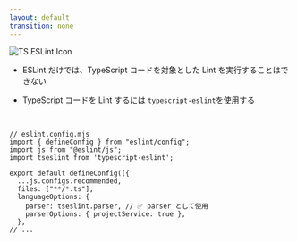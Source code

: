 ```yaml
---
layout: default
transition: none
---
```


<style scoped>
.slidev-vclick-hidden {
  display: none;
}
</style>

<section-title title="typescript-eslint">
  <img src="/typescript-eslint.png" class="w-15 h-15 mr-3" alt="TS ESLint  Icon" />
</section-title>

<div class="_bullet">

- ESLint だけでは、TypeScript コードを対象とした Lint を実行することはできない

</div>

<div class="_bullet" v-click="1">

- TypeScript コードを Lint するには `typescript-eslint`を使用する

</div>

<br />

<div v-click="2">

```ts{10}
// eslint.config.mjs
import { defineConfig } from "eslint/config";
import js from "@eslint/js";
import tseslint from 'typescript-eslint';

export default defineConfig([{
  ...js.configs.recommended,
  files: ["**/*.ts"],
  languageOptions: {
    parser: tseslint.parser, // ✅ parser として使用
    parserOptions: { projectService: true },
  },
// ...
```

</div>

<!-- 
まず、前提としてですが、ESLint だけでは、TypeScript コードを対象とした Lint を実行することはできません。  
それは、ESLint のデフォルトのパーサーとして使用されている espree は JavaScript の parser であり、 TypeScript 構文はサポートされていないからです。

[click] そこで、typescript-eslint を使用します。  

[click] eslint の parser を typescript-eslint/parser にすることで、 eslint が TypeScript のソースコードを lint できるようになります。
-->